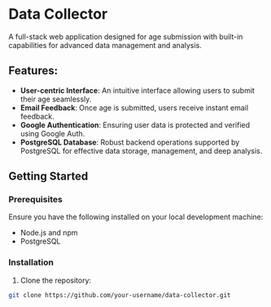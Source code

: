# Data Collector

A full-stack web application designed for age submission with built-in capabilities for advanced data management and analysis.

## Features:

- **User-centric Interface**: An intuitive interface allowing users to submit their age seamlessly.
- **Email Feedback**: Once age is submitted, users receive instant email feedback.
- **Google Authentication**: Ensuring user data is protected and verified using Google Auth.
- **PostgreSQL Database**: Robust backend operations supported by PostgreSQL for effective data storage, management, and deep analysis.

## Getting Started

### Prerequisites

Ensure you have the following installed on your local development machine:

- Node.js and npm
- PostgreSQL

### Installation

1. Clone the repository:
```bash
git clone https://github.com/your-username/data-collector.git
